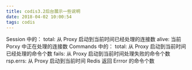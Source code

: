 ```yaml
---
title: codis3.2后台展示一些说明
date: 2018-04-02 10:00:54
tags: codis
---
```


Session 中的：
total: 从 Proxy 启动到当前时间已经处理的连接数
alive: 当前 Porxy 中正在处理的连接数
Commands 中的：
total: 从 Proxy 启动到当前时间已经处理的命令个数
fails: 从 Proxy 启动到当前时间处理失败的命令个数
rsp.errs: 从 Proxy 启动到当前时间 Redis 返回 Errror 的命令个数
